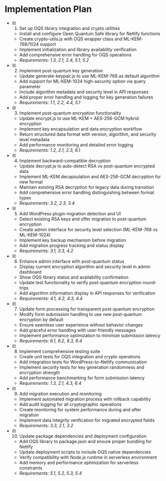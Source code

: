 # Implementation Plan

- [x] 1. Set up OQS library integration and crypto utilities
  - Install and configure Open Quantum Safe library for Netlify functions
  - Create crypto-utils.js with OQS wrapper class and ML-KEM-768/1024 support
  - Implement initialization and library availability verification
  - Add comprehensive error handling for OQS operations
  - _Requirements: 1.3, 2.1, 2.4, 5.1, 5.2_

- [x] 2. Implement post-quantum key generation
  - Update generate-keypair.js to use ML-KEM-768 as default algorithm
  - Add support for ML-KEM-1024 high-security option via query parameter
  - Include algorithm metadata and security level in API responses
  - Add proper error handling and logging for key generation failures
  - _Requirements: 1.1, 2.2, 4.4, 5.1_

- [x] 3. Implement post-quantum encryption functionality
  - Update encrypt.js to use ML-KEM + AES-256-GCM hybrid encryption
  - Implement key encapsulation and data encryption workflow
  - Return structured data format with version, algorithm, and security level metadata
  - Add performance monitoring and detailed error logging
  - _Requirements: 1.2, 2.1, 2.3, 6.1_

- [x] 4. Implement backward-compatible decryption
  - Update decrypt.js to auto-detect RSA vs post-quantum encrypted data
  - Implement ML-KEM decapsulation and AES-256-GCM decryption for new format
  - Maintain existing RSA decryption for legacy data during transition
  - Add comprehensive error handling distinguishing between format types
  - _Requirements: 3.2, 2.3, 3.4_

- [x] 5. Add WordPress plugin migration detection and UI
  - Detect existing RSA keys and offer migration to post-quantum encryption
  - Create admin interface for security level selection (ML-KEM-768 vs ML-KEM-1024)
  - Implement key backup mechanism before migration
  - Add migration progress tracking and status display
  - _Requirements: 3.1, 3.3, 4.2_

- [x] 6. Enhance admin interface with post-quantum status
  - Display current encryption algorithm and security level in admin dashboard
  - Show OQS library status and availability confirmation
  - Update test functionality to verify post-quantum encryption round-trips
  - Add algorithm information display in API responses for verification
  - _Requirements: 4.1, 4.2, 4.3, 4.4_

- [x] 7. Update form processing for transparent post-quantum encryption
  - Modify form submission handling to use new post-quantum encryption by default
  - Ensure seamless user experience without behavior changes
  - Add graceful error handling with user-friendly messages
  - Implement performance optimization to minimize submission latency
  - _Requirements: 6.1, 6.2, 6.3, 6.4_

- [x] 8. Implement comprehensive testing suite
  - Create unit tests for OQS integration and crypto operations
  - Add integration tests for WordPress-to-Netlify communication
  - Implement security tests for key generation randomness and encryption strength
  - Add performance benchmarking for form submission latency
  - _Requirements: 1.3, 2.1, 4.3, 6.4_

- [x] 9. Add migration execution and monitoring
  - Implement automated migration process with rollback capability
  - Add audit logging for all cryptographic operations
  - Create monitoring for system performance during and after migration
  - Implement data integrity verification for migrated encrypted fields
  - _Requirements: 3.3, 2.1, 3.2_

- [x] 10. Update package dependencies and deployment configuration
  - Add OQS library to package.json and ensure proper bundling for Netlify
  - Update deployment scripts to include OQS native dependencies
  - Verify compatibility with Node.js runtime in serverless environment
  - Add memory and performance optimization for serverless constraints
  - _Requirements: 5.1, 5.2, 5.3, 5.4_